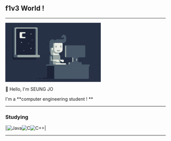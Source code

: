 ## f1v3 World !

---

<img alt="Night Coding" src="https://raw.githubusercontent.com/AVS1508/AVS1508/master/assets/Night-Coding.gif" align="center"/>



👋 Hello, I'm SEUNG JO

I'm a **computer engineering student ! **

---

### Studying

|![Java](https://img.shields.io/badge/-Java-05122A?style=flat&logo=Java&logoColor=FFA518)![C](https://img.shields.io/badge/-C-05122A?style=flat&logo=C&logoColor=A8B9CC)![C++](https://img.shields.io/badge/-C++-05122A?style=flat&logo=C%2B%2B&logoColor=00599C)|

---

